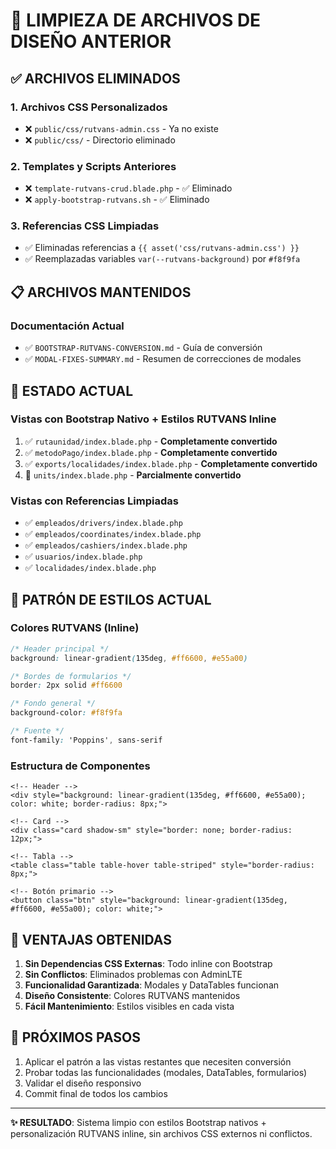# 🧹 LIMPIEZA DE ARCHIVOS DE DISEÑO ANTERIOR

## ✅ ARCHIVOS ELIMINADOS

### 1. **Archivos CSS Personalizados**
- ❌ `public/css/rutvans-admin.css` - Ya no existe
- ❌ `public/css/` - Directorio eliminado

### 2. **Templates y Scripts Anteriores**
- ❌ `template-rutvans-crud.blade.php` - ✅ Eliminado
- ❌ `apply-bootstrap-rutvans.sh` - ✅ Eliminado

### 3. **Referencias CSS Limpiadas**
- ✅ Eliminadas referencias a `{{ asset('css/rutvans-admin.css') }}`
- ✅ Reemplazadas variables `var(--rutvans-background)` por `#f8f9fa`

## 📋 ARCHIVOS MANTENIDOS

### **Documentación Actual**
- ✅ `BOOTSTRAP-RUTVANS-CONVERSION.md` - Guía de conversión
- ✅ `MODAL-FIXES-SUMMARY.md` - Resumen de correcciones de modales

## 🎯 ESTADO ACTUAL

### **Vistas con Bootstrap Nativo + Estilos RUTVANS Inline**
1. ✅ `rutaunidad/index.blade.php` - **Completamente convertido**
2. ✅ `metodoPago/index.blade.php` - **Completamente convertido**
3. ✅ `exports/localidades/index.blade.php` - **Completamente convertido**
4. 🔄 `units/index.blade.php` - **Parcialmente convertido**

### **Vistas con Referencias Limpiadas**
- ✅ `empleados/drivers/index.blade.php`
- ✅ `empleados/coordinates/index.blade.php`
- ✅ `empleados/cashiers/index.blade.php`
- ✅ `usuarios/index.blade.php`
- ✅ `localidades/index.blade.php`

## 🎨 PATRÓN DE ESTILOS ACTUAL

### **Colores RUTVANS (Inline)**
```css
/* Header principal */
background: linear-gradient(135deg, #ff6600, #e55a00)

/* Bordes de formularios */
border: 2px solid #ff6600

/* Fondo general */
background-color: #f8f9fa

/* Fuente */
font-family: 'Poppins', sans-serif
```

### **Estructura de Componentes**
```blade
<!-- Header -->
<div style="background: linear-gradient(135deg, #ff6600, #e55a00); color: white; border-radius: 8px;">

<!-- Card -->
<div class="card shadow-sm" style="border: none; border-radius: 12px;">

<!-- Tabla -->
<table class="table table-hover table-striped" style="border-radius: 8px;">

<!-- Botón primario -->
<button class="btn" style="background: linear-gradient(135deg, #ff6600, #e55a00); color: white;">
```

## 🚀 VENTAJAS OBTENIDAS

1. **Sin Dependencias CSS Externas**: Todo inline con Bootstrap
2. **Sin Conflictos**: Eliminados problemas con AdminLTE
3. **Funcionalidad Garantizada**: Modales y DataTables funcionan
4. **Diseño Consistente**: Colores RUTVANS mantenidos
5. **Fácil Mantenimiento**: Estilos visibles en cada vista

## 📝 PRÓXIMOS PASOS

1. Aplicar el patrón a las vistas restantes que necesiten conversión
2. Probar todas las funcionalidades (modales, DataTables, formularios)
3. Validar el diseño responsivo
4. Commit final de todos los cambios

---

**✨ RESULTADO**: Sistema limpio con estilos Bootstrap nativos + personalización RUTVANS inline, sin archivos CSS externos ni conflictos.
